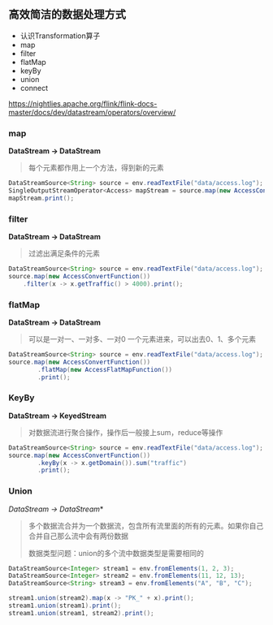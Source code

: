 ## 高效简洁的数据处理方式

- 认识Transformation算子
- map
- filter
- flatMap
- keyBy
- union
- connect

https://nightlies.apache.org/flink/flink-docs-master/docs/dev/datastream/operators/overview/

### map

**DataStream → DataStream**

> 每个元素都作用上一个方法，得到新的元素

```java
DataStreamSource<String> source = env.readTextFile("data/access.log");
SingleOutputStreamOperator<Access> mapStream = source.map(new AccessConvertFunction());
mapStream.print();
```



### filter

**DataStream → DataStream**

> 过滤出满足条件的元素

```java
DataStreamSource<String> source = env.readTextFile("data/access.log");
source.map(new AccessConvertFunction())
	.filter(x -> x.getTraffic() > 4000).print();
```



### flatMap

**DataStream → DataStream**

>可以是一对一、一对多、一对0  一个元素进来，可以出去0、1、多个元素

```java
DataStreamSource<String> source = env.readTextFile("data/access.log");
source.map(new AccessConvertFunction())
        .flatMap(new AccessFlatMapFunction())
        .print();
```



### KeyBy

**DataStream → KeyedStream**

> 对数据流进行聚合操作，操作后一般接上sum，reduce等操作

```java
DataStreamSource<String> source = env.readTextFile("data/access.log");
source.map(new AccessConvertFunction())
        .keyBy(x -> x.getDomain()).sum("traffic")
        .print();
```



### Union

**DataStream* → DataStream**

> 多个数据流合并为一个数据流，包含所有流里面的所有的元素。如果你自己合并自己那么流中会有两份数据
>
> 数据类型问题：union的多个流中数据类型是需要相同的

```java
DataStreamSource<Integer> stream1 = env.fromElements(1, 2, 3);
DataStreamSource<Integer> stream2 = env.fromElements(11, 12, 13);
DataStreamSource<String> stream3 = env.fromElements("A", "B", "C");

stream1.union(stream2).map(x -> "PK_" + x).print();
stream1.union(stream1).print();
stream1.union(stream1, stream2).print();
```

